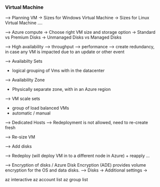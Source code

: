 
### Virtual Machine

--> Planning VM
  -> Sizes for Windows Virtual Machine
  -> Sizes for Linux Virtual Machine
  ....
  
--> Azure compute
  -> Choose right VM size and storage option
  -> Standard vs Premium Disks
  -> Unmanaged Disks vs Managed Disks

--> High availability
  --> throughput
  --> performance
  --> create redundancy, in case any VM is impacted due to an update or other event

--> Availabilty Sets
  - logical grouping of Vms with in the datacenter

--> Availability Zone
 - Physically separate zone, with in an Azure region

--> VM scale sets
 - group of load balanced VMs
 - automatic / manual

--> Dedicated Hosts
  --> Redeployment is not allowed, need to re-create fresh


--> Re-size VM

--> Add disks

--> Redeploy (will deploy VM in to a different node in Azure) + reapply ... 

--> Encryption of disks / Azure Disk Encryption (ADE) provides volume encryption for the OS and data disks.
 --> Disks -> Additional settings -> 


az interactive
az account list
az group list
